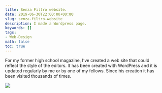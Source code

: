 ```yaml
---
title: Senza Filtro website.
date: 2019-06-30T22:00:00+00:00
slug: senza-filtro-website
description: I made a Wordpress page.
keywords: []
tags:
- Web-Design
math: false
toc: true
--- 
```




For my former high school magazine, I’ve created a web site that could reflect the style of the editors. It has been created with WordPress and it is updated regularly by me or by one of my fellows. Since his creation it has been visited thousands of times.

![](/uploads/senza-filtro.jpg)